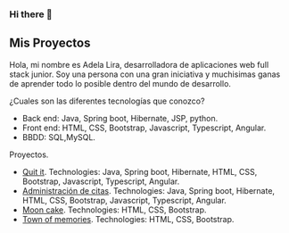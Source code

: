 ### Hi there 👋

 ## Mis Proyectos
 Hola, mi nombre es Adela Lira, desarrolladora de aplicaciones web full stack junior. Soy una persona con una gran iniciativa y muchisimas ganas de aprender todo lo posible dentro del mundo de desarrollo.
    
 ¿Cuales son las diferentes tecnologías que conozco?

* Back end: Java, Spring boot, Hibernate, JSP, python.
* Front end: HTML, CSS, Bootstrap, Javascript, Typescript, Angular.
* BBDD: SQL,MySQL.


Proyectos.

* [Quit it](https://adelalira.github.io/Quitit-frontend/). Technologies: Java, Spring boot, Hibernate, HTML, CSS, Bootstrap, Javascript, Typescript, Angular.
* [Administración de citas](https://adelalira.github.io/administracionCitasAngular/). Technologies: Java, Spring boot, Hibernate, HTML, CSS, Bootstrap, Javascript, Typescript, Angular.
* [Moon cake](https://adelalira.github.io/recetario/). Technologies: HTML, CSS, Bootstrap.
* [Town of memories](https://adelalira.github.io/TownOfMemories/time.html). Technologies: HTML, CSS, Bootstrap.
